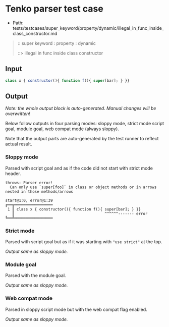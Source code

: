 # Tenko parser test case

- Path: tests/testcases/super_keyword/property/dynamic/illegal_in_func_inside_class_constructor.md

> :: super keyword : property : dynamic
>
> ::> illegal in func inside class constructor

## Input


`````js
class x { constructor(){ function f(){ super[bar]; } }}
`````

## Output

_Note: the whole output block is auto-generated. Manual changes will be overwritten!_

Below follow outputs in four parsing modes: sloppy mode, strict mode script goal, module goal, web compat mode (always sloppy).

Note that the output parts are auto-generated by the test runner to reflect actual result.

### Sloppy mode

Parsed with script goal and as if the code did not start with strict mode header.

`````
throws: Parser error!
  Can only use `super[foo]` in class or object methods or in arrows nested in those methods/arrows

start@1:0, error@1:39
╔══╦═════════════════
 1 ║ class x { constructor(){ function f(){ super[bar]; } }}
   ║                                        ^^^^^^------- error
╚══╩═════════════════

`````

### Strict mode

Parsed with script goal but as if it was starting with `"use strict"` at the top.

_Output same as sloppy mode._

### Module goal

Parsed with the module goal.

_Output same as sloppy mode._

### Web compat mode

Parsed in sloppy script mode but with the web compat flag enabled.

_Output same as sloppy mode._
